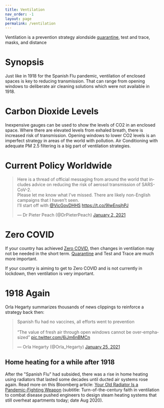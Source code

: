 ```yaml
---
title: Ventilation  
nav_order: -1
layout: page
permalink: /ventilation
---
```


Ventilation is a prevention strategy alondside [quarantine](/quarantine), test and trace, masks, and distance

# Synopsis

Just like in 1918 for the Spanish Flu pandemic, ventilation of enclosed spaces is key to reducing transmission. That can range from opening windows to deliberate air cleaning solutions which were not available in 1918.

# Carbon Dioxide Levels

Inexpensive gauges can be used to show the levels of CO2 in an enclosed space. Where there are elevated levels from exhaled breath, there is increased risk of transmission. Opening windows to lower CO2 levels is an imperfect strategy in areas of the world with pollution. Air Conditioning with adequate PM 2.5 filtering is a big part of ventilation strategies.

# Current Policy Worldwide

<blockquote class="twitter-tweet"><p lang="en" dir="ltr">Here is a thread of official messaging from around the world that includes advice on reducing the risk of aerosol transmission of SARS-CoV-2. <br>Please let me know what I’ve missed. There are likely non-English campaigns that I haven’t seen.<br>I’ll start off with <a href="https://twitter.com/VicGovDHHS?ref_src=twsrc%5Etfw">@VicGovDHHS</a> <a href="https://t.co/9IwEnsjhPJ">https://t.co/9IwEnsjhPJ</a></p>&mdash; Dr Pieter Peach (@DrPieterPeach) <a href="https://twitter.com/DrPieterPeach/status/1345254794886144001?ref_src=twsrc%5Etfw">January 2, 2021</a></blockquote> <script async src="https://platform.twitter.com/widgets.js" charset="utf-8"></script>

# Zero COVID

If your country has achieved [Zero COVID](/zeroCOVID), then changes in ventilation may not be needed in the short term. [Quarantine](/quarantine) and Test and Trace are much more important. 

If your country is aiming to get to Zero COVID and is not currently in lockdown, then ventilation is very important. 

# 1918 Again

Orla Hegarty summarizes thousands of news clippings to reinforce a strategy back then:

<blockquote class="twitter-tweet"><p lang="en" dir="ltr">Spanish flu had no vaccines, all efforts went to prevention<br><br>“The value of fresh air through open windows cannot be over-emphasized” <a href="https://t.co/6iJm6nBMCn">pic.twitter.com/6iJm6nBMCn</a></p>&mdash; Orla Hegarty (@Orla_Hegarty) <a href="https://twitter.com/Orla_Hegarty/status/1353808524179091457?ref_src=twsrc%5Etfw">January 25, 2021</a></blockquote> <script async src="https://platform.twitter.com/widgets.js" charset="utf-8"></script>

## Home heating for a while after 1918

After the "Spanish Flu" had subsided, there was a rise in home heating using radiators that lasted some decades until ducted air systems rose again. Read more on this Bloomberg article: [Your Old Radiator Is a Pandemic-Fighting Weapon](https://www.bloomberg.com/news/articles/2020-08-05/the-curious-history-of-steam-heat-and-pandemics) (subtitle: Turn-of-the-century faith in ventilation to combat disease pushed engineers to design steam heating systems that still overheat apartments today; date Aug 2020).

